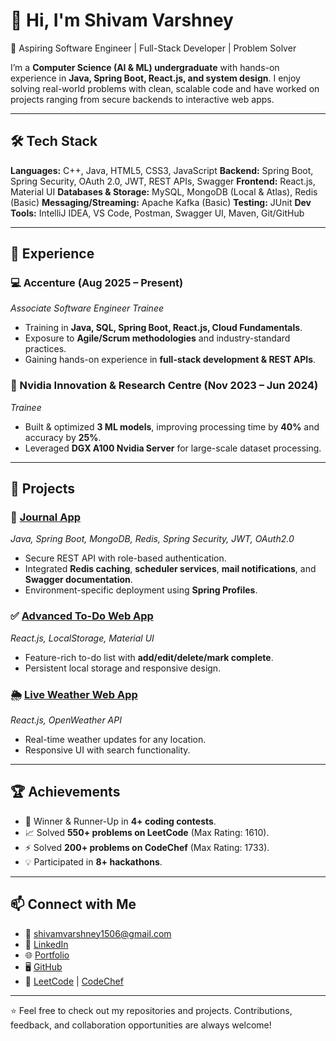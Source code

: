 


# 👋 Hi, I'm Shivam Varshney

🚀 Aspiring Software Engineer | Full-Stack Developer | Problem Solver

I’m a **Computer Science (AI & ML) undergraduate** with hands-on experience in **Java, Spring Boot, React.js, and system design**. I enjoy solving real-world problems with clean, scalable code and have worked on projects ranging from secure backends to interactive web apps.

---

## 🛠️ Tech Stack

**Languages:** C++, Java, HTML5, CSS3, JavaScript
**Backend:** Spring Boot, Spring Security, OAuth 2.0, JWT, REST APIs, Swagger
**Frontend:** React.js, Material UI
**Databases & Storage:** MySQL, MongoDB (Local & Atlas), Redis (Basic)
**Messaging/Streaming:** Apache Kafka (Basic)
**Testing:** JUnit
**Dev Tools:** IntelliJ IDEA, VS Code, Postman, Swagger UI, Maven, Git/GitHub

---

## 💼 Experience

### 💻 Accenture (Aug 2025 – Present)

*Associate Software Engineer Trainee*

* Training in **Java, SQL, Spring Boot, React.js, Cloud Fundamentals**.
* Exposure to **Agile/Scrum methodologies** and industry-standard practices.
* Gaining hands-on experience in **full-stack development & REST APIs**.

### 🧪 Nvidia Innovation & Research Centre (Nov 2023 – Jun 2024)

*Trainee*

* Built & optimized **3 ML models**, improving processing time by **40%** and accuracy by **25%**.
* Leveraged **DGX A100 Nvidia Server** for large-scale dataset processing.

---

## 📂 Projects

### 📘 [Journal App](https://github.com/shivamvarshneyy/JournalApplication)

*Java, Spring Boot, MongoDB, Redis, Spring Security, JWT, OAuth2.0*

* Secure REST API with role-based authentication.
* Integrated **Redis caching**, **scheduler services**, **mail notifications**, and **Swagger documentation**.
* Environment-specific deployment using **Spring Profiles**.

### ✅ [Advanced To-Do Web App](https://shivamvarshneyy.github.io/ToDo-List-updated/)

*React.js, LocalStorage, Material UI*

* Feature-rich to-do list with **add/edit/delete/mark complete**.
* Persistent local storage and responsive design.

### 🌦️ [Live Weather Web App](https://shivamvarshneyy.github.io/Weather_Forecast_App/)

*React.js, OpenWeather API*

* Real-time weather updates for any location.
* Responsive UI with search functionality.

---

## 🏆 Achievements

* 🥇 Winner & Runner-Up in **4+ coding contests**.
* 📈 Solved **550+ problems on LeetCode** (Max Rating: 1610).
* ⚡ Solved **200+ problems on CodeChef** (Max Rating: 1733).
* 💡 Participated in **8+ hackathons**.

---

## 📫 Connect with Me

* 📧 [shivamvarshney1506@gmail.com](mailto:shivamvarshney1506@gmail.com)
* 💼 [LinkedIn](https://www.linkedin.com/in/shivam-varshney-38221916b)
* 🌐 [Portfolio](https://shivamvarshney.netlify.app/)
* 🖥️ [GitHub](https://github.com/shivamvarshneyy)
* 🏹 [LeetCode](https://leetcode.com/sdkv) | [CodeChef](https://www.codechef.com/users/the_dumbo)

---

⭐️ Feel free to check out my repositories and projects. Contributions, feedback, and collaboration opportunities are always welcome!
